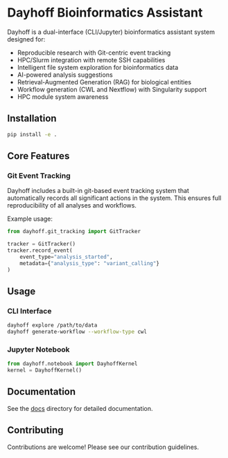 # Dayhoff Bioinformatics Assistant

Dayhoff is a dual-interface (CLI/Jupyter) bioinformatics assistant system designed for:

- Reproducible research with Git-centric event tracking
- HPC/Slurm integration with remote SSH capabilities
- Intelligent file system exploration for bioinformatics data
- AI-powered analysis suggestions
- Retrieval-Augmented Generation (RAG) for biological entities
- Workflow generation (CWL and Nextflow) with Singularity support
- HPC module system awareness

## Installation

```bash
pip install -e .
```

## Core Features

### Git Event Tracking
Dayhoff includes a built-in git-based event tracking system that automatically records all significant actions in the system. This ensures full reproducibility of all analyses and workflows.

Example usage:
```python
from dayhoff.git_tracking import GitTracker

tracker = GitTracker()
tracker.record_event(
    event_type="analysis_started",
    metadata={"analysis_type": "variant_calling"}
)
```

## Usage

### CLI Interface
```bash
dayhoff explore /path/to/data
dayhoff generate-workflow --workflow-type cwl
```

### Jupyter Notebook
```python
from dayhoff.notebook import DayhoffKernel
kernel = DayhoffKernel()
```

## Documentation

See the [docs](docs/) directory for detailed documentation.

## Contributing

Contributions are welcome! Please see our contribution guidelines.
